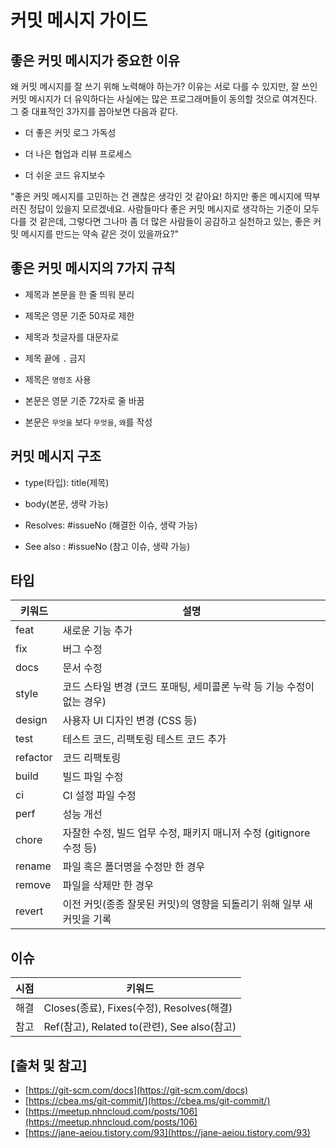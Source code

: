 # 커밋 메시지 가이드

## 좋은 커밋 메시지가 중요한 이유
왜 커밋 메시지를 잘 쓰기 위해 노력해야 하는가? 이유는 서로 다를 수 있지만, 잘 쓰인 커밋 메시지가 더 유익하다는 사실에는 많은 프로그래머들이 동의할 것으로 여겨진다. 그 중 대표적인 3가지를 꼽아보면 다음과 같다.

- 더 좋은 커밋 로그 가독성

- 더 나은 협업과 리뷰 프로세스

- 더 쉬운 코드 유지보수

"좋은 커밋 메시지를 고민하는 건 괜찮은 생각인 것 같아요! 하지만 좋은 메시지에 딱부러진 정답이 있을지 모르겠네요. 사람들마다 좋은 커밋 메시지로 생각하는 기준이 모두 다를 것 같은데, 그렇다면 그나마 좀 더 많은 사람들이 공감하고 실천하고 있는, 좋은 커밋 메시지를 만드는 약속 같은 것이 있을까요?"

## 좋은 커밋 메시지의 7가지 규칙

- 제목과 본문을 한 줄 띄워 분리

- 제목은 영문 기준 50자로 제한

- 제목과 첫글자를 대문자로

- 제목 끝에 `.` 금지

- 제목은 `명령조` 사용

- 본문은 영문 기준 72자로 줄 바꿈

- 본문은 `무엇을` 보다 `무엇을`, `왜`를 작성

## 커밋 메시지 구조

- type(타입): title(제목)

- body(본문, 생략 가능)

- Resolves: #issueNo (해결한 이슈, 생략 가능)

- See also : #issueNo (참고 이슈, 생략 가능)

## 타입

| 키워드 | 설명 |
|-----|-----|
| feat | 새로운 기능 추가 |
| fix | 버그 수정 |
| docs | 문서 수정 |
| style | 코드 스타일 변경 (코드 포매팅, 세미콜론 누락 등 기능 수정이 없는 경우) |
| design | 사용자 UI 디자인 변경 (CSS 등) |
| test | 테스트 코드, 리팩토링 테스트 코드 추가 |
| refactor | 코드 리팩토링 |
| build | 빌드 파일 수정 |
| ci | CI 설정 파일 수정 |
| perf | 성능 개선 |
| chore | 자잘한 수정, 빌드 업무 수정, 패키지 매니저 수정 (gitignore 수정 등) |
| rename | 파일 혹은 폴더명을 수정만 한 경우 |
| remove | 파일을 삭제만 한 경우 |
| revert | 이전 커밋(종종 잘못된 커밋)의 영향을 되돌리기 위해 일부 새 커밋을 기록 |

## 이슈

| 시점 | 키워드 |
|-----|-----|
| 해결 | Closes(종료), Fixes(수정), Resolves(해결) |
| 참고 | Ref(참고), Related to(관련), See also(참고) |

## [출처 및 참고]
- [https://git-scm.com/docs](https://git-scm.com/docs)
- [https://cbea.ms/git-commit/](https://cbea.ms/git-commit/)
- [https://meetup.nhncloud.com/posts/106](https://meetup.nhncloud.com/posts/106)
- [https://jane-aeiou.tistory.com/93](https://jane-aeiou.tistory.com/93)
